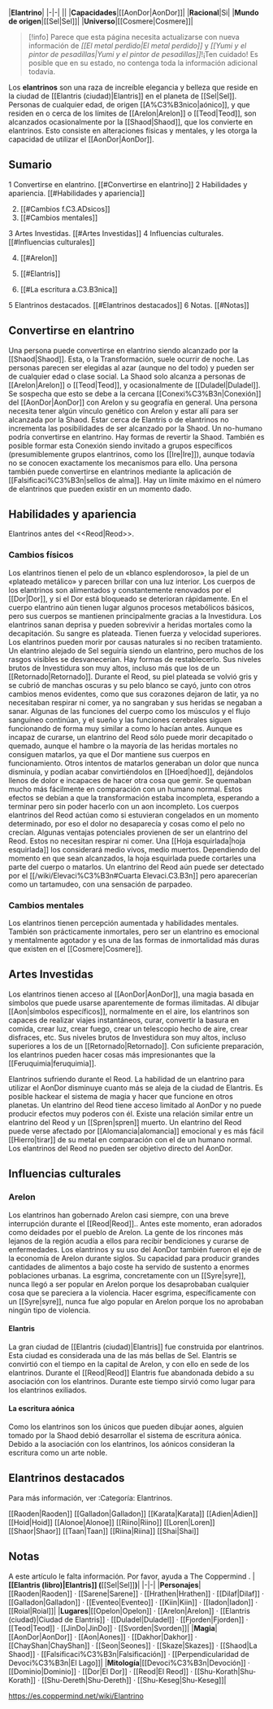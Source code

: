 

|**Elantrino**|
|-|-|
||
|**Capacidades**|[[AonDor\|AonDor]]|
|**Racional**|Si|
|**Mundo de origen**|[[Sel\|Sel]]|
|**Universo**|[[Cosmere\|Cosmere]]|

> [!info] Parece que esta página necesita actualizarse con nueva información de *[[El metal perdido\|El metal perdido]]* y *[[Yumi y el pintor de pesadillas\|Yumi y el pintor de pesadillas]]*!¡Ten cuidado! Es posible que en su estado, no contenga toda la información adicional todavía.

Los **elantrinos** son una raza de increíble elegancia y belleza que reside en la ciudad de [[Elantris (ciudad)\|Elantris]] en el planeta de [[Sel\|Sel]]. Personas de cualquier edad, de origen [[A%C3%B3nico\|aónico]], y que residen en o cerca de los límites de [[Arelon\|Arelon]] o [[Teod\|Teod]], son alcanzados ocasionalmente por la [[Shaod\|Shaod]], que los convierte en elantrinos. Esto consiste en alteraciones físicas y mentales, y les otorga la capacidad de utilizar el [[AonDor\|AonDor]].

## Sumario

1 Convertirse en elantrino. [[#Convertirse en elantrino]] 
2 Habilidades y apariencia. [[#Habilidades y apariencia]] 

2. [[#Cambios f.C3.ADsicos]] 
2. [[#Cambios mentales]] 


3 Artes Investidas. [[#Artes Investidas]] 
4 Influencias culturales. [[#Influencias culturales]] 

4. [[#Arelon]] 

4. [[#Elantris]] 
4. [[#La escritura a.C3.B3nica]] 




5 Elantrinos destacados. [[#Elantrinos destacados]] 
6 Notas. [[#Notas]] 


## Convertirse en elantrino
Una persona puede convertirse en elantrino siendo alcanzado por la [[Shaod\|Shaod]]. Esta, o la Transformación, suele ocurrir de noche. Las personas parecen ser elegidas al azar (aunque no del todo) y pueden ser de cualquier edad o clase social. La Shaod solo alcanza a personas de [[Arelon\|Arelon]] o [[Teod\|Teod]], y ocasionalmente de [[Duladel\|Duladel]]. Se sospecha que esto se debe a la cercana [[Conexi%C3%B3n\|Conexión]] del [[AonDor\|AonDor]] con Arelon y su geografía en general. Una persona necesita tener algún vínculo genético con Arelon y estar allí para ser alcanzada por la Shaod. Estar cerca de Elantris o de elantrinos no incrementa las posibilidades de ser alcanzado por la Shaod. Un no-humano podría convertirse en elantrino. Hay formas de revertir la Shaod.
También es posible formar esta Conexión siendo invitado a grupos específicos (presumiblemente grupos elantrinos, como los [[Ire\|Ire]]), aunque todavía no se conocen exactamente los mecanismos para ello. Una persona también puede convertirse en elantrinos mediante la aplicación de [[Falsificaci%C3%B3n\|sellos de alma]].
Hay un límite máximo en el número de elantrinos que pueden existir en un momento dado.

## Habilidades y apariencia
  Elantrinos antes del <<Reod\|Reod>>.
### Cambios físicos
Los elantrinos tienen el pelo de un «blanco esplendoroso», la piel de un «plateado metálico» y parecen brillar con una luz interior. Los cuerpos de los elantrinos son alimentados y constantemente renovados por el [[Dor\|Dor]], y si el Dor está bloqueado se deterioran rápidamente. En el cuerpo elantrino aún tienen lugar algunos procesos metabólicos básicos, pero sus cuerpos se mantienen principalmente gracias a la Investidura. Los elantrinos sanan deprisa y pueden sobrevivir a heridas mortales como la decapitación. Su sangre es plateada. Tienen fuerza y velocidad superiores. Los elantrinos pueden morir por causas naturales si no reciben tratamiento. Un elantrino alejado de Sel seguiría siendo un elantrino, pero muchos de los rasgos visibles se desvanecerían. Hay formas de restablecerlo. Sus niveles brutos de Investidura son muy altos, incluso más que los de un [[Retornado\|Retornado]].
Durante el Reod, su piel plateada se volvió gris y se cubrió de manchas oscuras y su pelo blanco se cayó, junto con otros cambios menos evidentes, como que sus corazones dejaron de latir, ya no necesitaban respirar ni comer, ya no sangraban y sus heridas se negaban a sanar. Algunas de las funciones del cuerpo como los músculos y el flujo sanguíneo continúan, y el sueño y las funciones cerebrales siguen funcionando de forma muy similar a como lo hacían antes. Aunque es incapaz de curarse, un elantrino del Reod sólo puede morir decapitado o quemado, aunque el hambre o la mayoría de las heridas mortales no consiguen matarlos, ya que el Dor mantiene sus cuerpos en funcionamiento. Otros intentos de matarlos generaban un dolor que nunca disminuía, y podían acabar convirtiéndolos en [[Hoed\|hoed]], dejándolos llenos de dolor e incapaces de hacer otra cosa que gemir. Se quemaban mucho más fácilmente en comparación con un humano normal. Estos efectos se debían a que la transformación estaba incompleta, esperando a terminar pero sin poder hacerlo con un aon incompleto. Los cuerpos elantrinos del Reod actúan como si estuvieran congelados en un momento determinado, por eso el dolor no desaparecía y cosas como el pelo no crecían.
Algunas ventajas potenciales provienen de ser un elantrino del Reod. Estos no necesitan respirar ni comer.  Una [[Hoja esquirlada\|hoja esquirlada]] los considerará medio vivos, medio muertos. Dependiendo del momento en que sean alcanzados, la hoja esquirlada puede cortarles una parte del cuerpo o matarlos. Un elantrino del Reod aún puede ser detectado por el [[/wiki/Elevaci%C3%B3n#Cuarta Elevaci.C3.B3n]] pero aparecerían como un tartamudeo, con una sensación de parpadeo.

### Cambios mentales
Los elantrinos tienen percepción aumentada y habilidades mentales. También son prácticamente inmortales, pero ser un elantrino es emocional y mentalmente agotador y es una de las formas de inmortalidad más duras que existen en el [[Cosmere\|Cosmere]].

## Artes Investidas
Los elantrinos tienen acceso al [[AonDor\|AonDor]], una magia basada en símbolos que puede usarse aparentemente de formas ilimitadas. Al dibujar [[Aon\|símbolos específicos]], normalmente en el aire, los elantrinos son capaces de realizar viajes instantáneos, curar, convertir la basura en comida, crear luz, crear fuego, crear un telescopio hecho de aire, crear disfraces, etc. Sus niveles brutos de Investidura son muy altos, incluso superiores a los de un [[Retornado\|Retornado]]. Con suficiente preparación, los elantrinos pueden hacer cosas más impresionantes que la [[Feruquimia\|feruquimia]].

  Elantrinos sufriendo durante el Reod.
La habilidad de un elantrino para utilizar el AonDor disminuye cuanto más se aleja de la ciudad de Elantris. Es posible hackear el sistema de magia y hacer que funcione en otros planetas.
Un elantrino del Reod tiene acceso limitado al AonDor y no puede producir efectos muy poderos con él. Existe una relación similar entre un elantrino del Reod y un [[Spren\|spren]] muerto. Un elantrino del Reod puede verse afectado por [[Alomancia\|alomancia]] emocional y es más fácil [[Hierro\|tirar]] de su metal en comparación con el de un humano normal. Los elantrinos del Reod no pueden ser objetivo directo del AonDor.

## Influencias culturales
### Arelon
Los elantrinos han gobernado Arelon casi siempre, con una breve interrupción durante el [[Reod\|Reod]].. Antes este momento, eran adorados como deidades por el pueblo de Arelon. La gente de los rincones más lejanos de la región acudía a ellos para recibir bendiciones y curarse de enfermedades. Los elantrinos y su uso del AonDor también fueron el eje de la economía de Arelon durante siglos. Su capacidad para producir grandes cantidades de alimentos a bajo coste ha servido de sustento a enormes poblaciones urbanas. La esgrima, concretamente con un [[Syre\|syre]], nunca llegó a ser popular en Arelon porque los  desaprobaban cualquier cosa que se pareciera a la violencia. Hacer esgrima, específicamente con un [[Syre\|syre]], nunca fue algo popular en Arelon porque los  no aprobaban ningún tipo de violencia.

#### Elantris
La gran ciudad de [[Elantris (ciudad)\|Elantris]] fue construida por elantrinos. Esta ciudad es considerada una de las más bellas de Sel. Elantris se convirtió con el tiempo en la capital de Arelon, y con ello en sede de los elantrinos. Durante el [[Reod\|Reod]] Elantris fue abandonada debido a su asociación con los elantrinos. Durante este tiempo sirvió como lugar para los elantrinos exiliados.

#### La escritura aónica
Como los elantrinos son los únicos que pueden dibujar aones, alguien tomado por la Shaod debió desarrollar el sistema de escritura aónica. Debido a la asociación con los elantrinos, los aónicos consideran la escritura como un arte noble.

## Elantrinos destacados
Para más información, ver :Categoría: Elantrinos.

[[Raoden\|Raoden]]
[[Galladon\|Galladon]]
[[Karata\|Karata]]
[[Adien\|Adien]]
[[Hoid\|Hoid]]
[[Alonoe\|Alonoe]]
[[Riino\|Riino]]
[[Loren\|Loren]]
[[Shaor\|Shaor]]
[[Taan\|Taan]]
[[Riina\|Riina]]
[[Shai\|Shai]]

## Notas

A este artículo le falta información. Por favor, ayuda a The Coppermind .
|**[[Elantris (libro)\|Elantris]] (**[[Sel\|Sel]]**)**|
|-|-|
|**Personajes**|[[Raoden\|Raoden]] · [[Sarene\|Sarene]] · [[Hrathen\|Hrathen]] · [[Dilaf\|Dilaf]] · [[Galladon\|Galladon]] · [[Eventeo\|Eventeo]] · [[Kiin\|Kiin]] · [[Iadon\|Iadon]] · [[Roial\|Roial]]|
|**Lugares**|[[Opelon\|Opelon]] · [[Arelon\|Arelon]] · [[Elantris (ciudad)\|Ciudad de Elantris]] · [[Duladel\|Duladel]] · [[Fjorden\|Fjorden]] · [[Teod\|Teod]] · [[JinDo\|JinDo]] · [[Svorden\|Svorden]]|
|**Magia**|[[AonDor\|AonDor]] · [[Aon\|Aones]] · [[Dakhor\|Dakhor]] · [[ChayShan\|ChayShan]] · [[Seon\|Seones]] · [[Skaze\|Skazes]] · [[Shaod\|La Shaod]] · [[Falsificaci%C3%B3n\|Falsificación]] · [[Perpendicularidad de Devoci%C3%B3n\|El Lago]]|
|**Mitología**|[[Devoci%C3%B3n\|Devoción]] · [[Dominio\|Dominio]] · [[Dor\|El Dor]] · [[Reod\|El Reod]] · [[Shu-Korath\|Shu-Korath]] · [[Shu-Dereth\|Shu-Dereth]] · [[Shu-Keseg\|Shu-Keseg]]|



https://es.coppermind.net/wiki/Elantrino